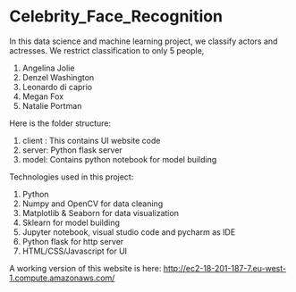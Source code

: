 # Celebrity_Face_Recognition
In this data science and machine learning project, we classify actors and actresses. We restrict classification to only 5 people,

1. Angelina Jolie
2. Denzel Washington
3. Leonardo di caprio
4. Megan Fox
5. Natalie Portman

Here is the folder structure:
1. client : This contains UI website code
2. server: Python flask server
3. model: Contains python notebook for model building

Technologies used in this project:

1. Python
2. Numpy and OpenCV for data cleaning
3. Matplotlib & Seaborn for data visualization
4. Sklearn for model building
5. Jupyter notebook, visual studio code and pycharm as IDE
6. Python flask for http server
7. HTML/CSS/Javascript for UI

A working version of this website is here: http://ec2-18-201-187-7.eu-west-1.compute.amazonaws.com/
